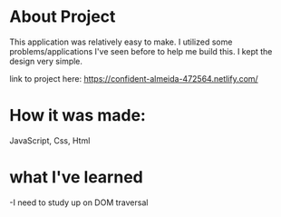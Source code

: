 About Project
========================================
This application was relatively easy to make. I utilized some problems/applications I've seen before to help me build this. I kept the design very simple.


link to project here: https://confident-almeida-472564.netlify.com/

How it was made:
============================================

JavaScript, Css, Html


what I've learned
============================================
-I need to study up on DOM traversal 


